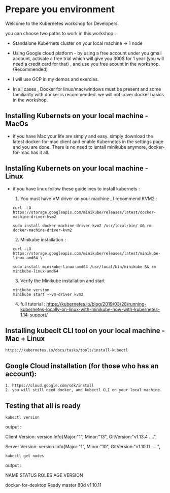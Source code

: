 # Prepare you environment

Welcome to the Kubernetes workshop for Developers.

you can choose two paths to work in this workshop :
* Standalone Kubernets cluster on your local machine -> 1 node 
* Using Google cloud platform - by using a free account under you gmail account, activate a free trial which will give you 300$ for 1 year (you will need a credit card for that) , and use you free acount in the workshop. (Recommended)

* I will use GCP in my demos and exercies.

* In all cases , Docker for linux/mac/windows must be present and some familiarity
with docker is recommended.
we will not cover docker basics in the workshop.

## Installing Kubernets on your local machine - MacOs

* if you have Mac your life are simply and easy. simply download the latest 
docker-for-mac client and enable Kubernetes in the settings page and you are done.
There is no need to isntall minikube anymore, docker-for-mac has it all.

## Installing Kubernets on your local machine - Linux
* if you have linux  follow these guidelines to install kubernets :
    1. You must have VM driver on your machine , I recommend KVM2 :
    
    ```
    curl -LO https://storage.googleapis.com/minikube/releases/latest/docker-machine-driver-kvm2 
    
    sudo install docker-machine-driver-kvm2 /usr/local/bin/ && rm docker-machine-driver-kvm2
    ```
    
    2. Minikube installation :

    ```
    curl -LO https://storage.googleapis.com/minikube/releases/latest/minikube-linux-amd64 \
    
    sudo install minikube-linux-amd64 /usr/local/bin/minikube && rm minikube-linux-amd64
    ```

     3. Verify the Minikube installation and start

     ```
     minikube version
     minikube start --vm-driver kvm2
    ```

    4. full tutorial : 
    https://kubernetes.io/blog/2019/03/28/running-kubernetes-locally-on-linux-with-minikube-now-with-kubernetes-1.14-support/

## Installing kubeclt CLI tool on your local machine - Mac + Linux
    https://kubernetes.io/docs/tasks/tools/install-kubectl

## Google Cloud installation  (for those who has an account):
    1. https://cloud.google.com/sdk/install
    2. you will still need docker, and kubectl CLI on your local machine.


## Testing that all is ready

```
kubectl version
```

output :

Client Version: version.Info{Major:"1", Minor:"13", GitVersion:"v1.13.4 ....", 

Server Version: version.Info{Major:"1", Minor:"10", GitVersion:"v1.10.11 .....", 


```
kubectl get nodes
```


output :

NAME                 STATUS   ROLES    AGE   VERSION

docker-for-desktop   Ready    master   80d   v1.10.11

